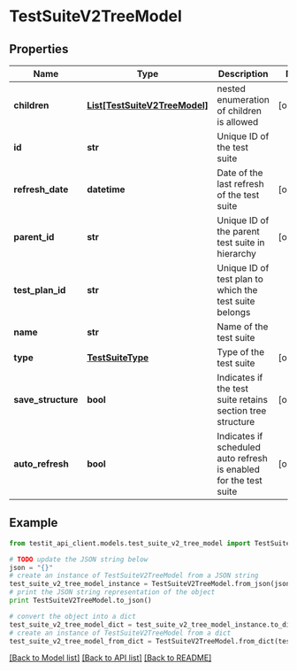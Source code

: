 # TestSuiteV2TreeModel


## Properties
Name | Type | Description | Notes
------------ | ------------- | ------------- | -------------
**children** | [**List[TestSuiteV2TreeModel]**](TestSuiteV2TreeModel.md) | nested enumeration of children is allowed | [optional] 
**id** | **str** | Unique ID of the test suite | 
**refresh_date** | **datetime** | Date of the last refresh of the test suite | [optional] 
**parent_id** | **str** | Unique ID of the parent test suite in hierarchy | [optional] 
**test_plan_id** | **str** | Unique ID of test plan to which the test suite belongs | 
**name** | **str** | Name of the test suite | 
**type** | [**TestSuiteType**](TestSuiteType.md) | Type of the test suite | [optional] 
**save_structure** | **bool** | Indicates if the test suite retains section tree structure | [optional] 
**auto_refresh** | **bool** | Indicates if scheduled auto refresh is enabled for the test suite | [optional] 

## Example

```python
from testit_api_client.models.test_suite_v2_tree_model import TestSuiteV2TreeModel

# TODO update the JSON string below
json = "{}"
# create an instance of TestSuiteV2TreeModel from a JSON string
test_suite_v2_tree_model_instance = TestSuiteV2TreeModel.from_json(json)
# print the JSON string representation of the object
print TestSuiteV2TreeModel.to_json()

# convert the object into a dict
test_suite_v2_tree_model_dict = test_suite_v2_tree_model_instance.to_dict()
# create an instance of TestSuiteV2TreeModel from a dict
test_suite_v2_tree_model_from_dict = TestSuiteV2TreeModel.from_dict(test_suite_v2_tree_model_dict)
```
[[Back to Model list]](../README.md#documentation-for-models) [[Back to API list]](../README.md#documentation-for-api-endpoints) [[Back to README]](../README.md)


